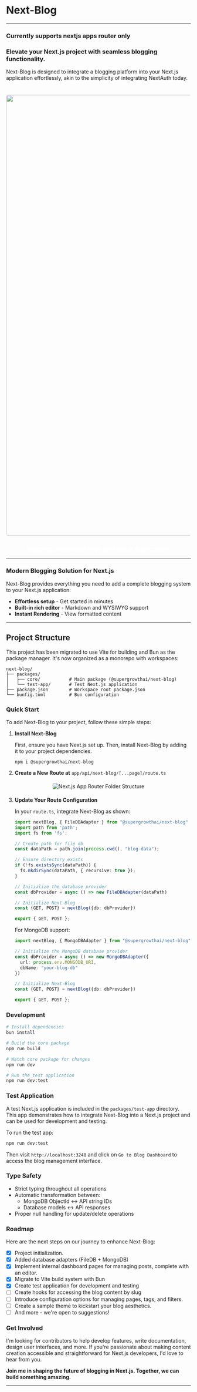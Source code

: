 # Next-Blog

***

### Currently supports nextjs apps router only

### Elevate your Next.js project with seamless blogging functionality.

Next-Blog is designed to integrate a blogging platform into your Next.js application effortlessly, akin to the
simplicity of integrating NextAuth today.

<div align="center">
  <img src="images/dashboard.png" alt="Next-Blog Dashboard" width="1200" style="border-radius: 4px; margin: 24px 0;"/>

  <h3 style="margin-top: 2px; color: #ffffff; font-weight: 500;">
    <em>Blogging Dashboard Page for Next.js Applications</em>
  </h3>
</div>

****

### Modern Blogging Solution for Next.js

Next-Blog provides everything you need to add a complete blogging system to your Next.js application:

- **Effortless setup** - Get started in minutes
- **Built-in rich editor** - Markdown and WYSIWYG support
- **Instant Rendering** - View formatted content

****

## Project Structure

This project has been migrated to use Vite for building and Bun as the package manager. It's now organized as a monorepo
with workspaces:

```
next-blog/
├── packages/
│   ├── core/           # Main package (@supergrowthai/next-blog)
│   └── test-app/       # Test Next.js application
├── package.json        # Workspace root package.json
└── bunfig.toml         # Bun configuration
```

### Quick Start

To add Next-Blog to your project, follow these simple steps:

1. **Install Next-Blog**

   First, ensure you have Next.js set up.
   Then, install Next-Blog by adding it to your project dependencies.
   ```shell
   npm i @supergrowthai/next-blog
   ```

2. **Create a New Route at** `app/api/next-blog/[...page]/route.ts`

<div align="center" style="margin: 20px 0;">
  <img src="images/apps-router-folder-structure.png" 
       alt="Next.js App Router Folder Structure" 
       style="max-width: 600px"/>
</div>

3. **Update Your Route Configuration**

   In your `route.ts`, integrate Next-Blog as shown:

   ```typescript
   import nextBlog, { FileDBAdapter } from "@supergrowthai/next-blog"
   import path from 'path';
   import fs from 'fs';

   // Create path for file db
   const dataPath = path.join(process.cwd(), "blog-data");
   
   // Ensure directory exists
   if (!fs.existsSync(dataPath)) {
     fs.mkdirSync(dataPath, { recursive: true });
   }
   
   // Initialize the database provider
   const dbProvider = async () => new FileDBAdapter(dataPath)
   
   // Initialize Next-Blog
   const {GET, POST} = nextBlog({db: dbProvider})

   export { GET, POST };
   ```

   For MongoDB support:

   ```typescript
   import nextBlog, { MongoDBAdapter } from "@supergrowthai/next-blog"
   
   // Initialize the MongoDB database provider
   const dbProvider = async () => new MongoDBAdapter({
     url: process.env.MONGODB_URI,
     dbName: "your-blog-db"
   })
   
   // Initialize Next-Blog
   const {GET, POST} = nextBlog({db: dbProvider})

   export { GET, POST };
   ```

### Development

```bash
# Install dependencies
bun install

# Build the core package
npm run build

# Watch core package for changes
npm run dev

# Run the test application
npm run dev:test
```

### Test Application

A test Next.js application is included in the `packages/test-app` directory. This app demonstrates how to integrate
Next-Blog into a Next.js project and can be used for development and testing.

To run the test app:

```bash
npm run dev:test
```

Then visit `http://localhost:3248` and click on `Go to Blog Dashboard` to access the blog management interface.

### Type Safety

* Strict typing throughout all operations
* Automatic transformation between:
    * MongoDB ObjectId ↔ API string IDs
    * Database models ↔ API responses
* Proper null handling for update/delete operations

### Roadmap

Here are the next steps on our journey to enhance Next-Blog:

- [x] Project initialization.
- [x] Added database adapters (FileDB + MongoDB)
- [x] Implement internal dashboard pages for managing posts, complete with an editor.
- [x] Migrate to Vite build system with Bun
- [x] Create test application for development and testing
- [ ] Create hooks for accessing the blog content by slug
- [ ] Introduce configuration options for managing pages, tags, and filters.
- [ ] Create a sample theme to kickstart your blog aesthetics.
- [ ] And more - we're open to suggestions!

### Get Involved

I'm looking for contributors to help develop features, write documentation, design user interfaces, and more. If
you're passionate about making content creation accessible and straightforward for Next.js developers, I'd love to hear
from you.

**Join me in shaping the future of blogging in Next.js. Together, we can build something amazing.**

***